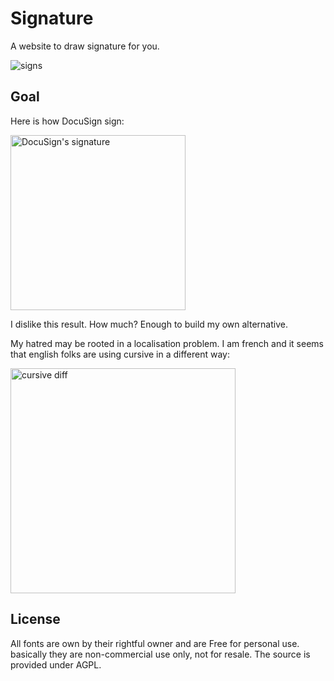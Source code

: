 # Signature

A website to draw signature for you.

![signs](https://user-images.githubusercontent.com/3449303/156764023-a2b12e6b-5d0e-44a7-a60e-b261d2bdf1ce.gif)

## Goal

Here is how DocuSign sign:

<img src="https://user-images.githubusercontent.com/3449303/156763387-10b9cf60-d9c1-4921-9f9d-f060f7685e23.png" width="280" alt="DocuSign's signature" />

I dislike this result. How much? Enough to build my own alternative.

My hatred may be rooted in a localisation problem. I am french and it seems that english folks are using cursive in a different way:

<img src="https://user-images.githubusercontent.com/3449303/156762726-a9684bec-dce7-4c88-8695-a785d00ef756.png" width="360" alt="cursive diff" />

## License

All fonts are own by their rightful owner and are Free for personal use. basically they are non-commercial use only, not for resale.
The source is provided under AGPL.
